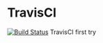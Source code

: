 # TravisCI 

[![Build Status](https://travis-ci.org/chouchouyu/TravisCI.svg?branch=master)](https://travis-ci.org/chouchouyu/TravisCI)
TravisCI first try
